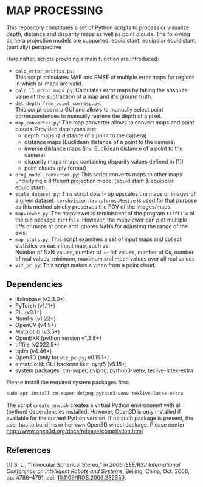 # MAP PROCESSING

This repository constitutes a set of Python scripts to process or visualize
depth, distance and disparity maps as well as point clouds.
The following camera projection models are supported:
equidistant, equipolar equidistant, (partially) perspective

Hereinafter, scripts providing a main function are introduced:
- `calc_error_metrics.py`:  
  This script calculates MAE and RMSE of multiple error maps for regions in which all maps are valid.
- `calc_l1_error_maps.py`: Calculates error maps by taking the absolute value of the subtraction of a map and it's ground truth.
- `det_depth_from_point_corresp.py`:  
  This script opens a GUI and allows to manually select point correspondences to manually retrieve the depth of a pixel.
- `map_converter.py`:
  The map converter allows to convert maps and point clouds. Provided data types are:
  - depth maps (z distance of a point to the camera)
  - distance maps (Euclidean distance of a point to the camera)
  - inverse distance maps (inv. Euclidean distance of a point to the camera)
  - disparity maps (maps containing disparity values defined in [1])
  - point clouds (ply format)
- `proj_model_converter.py`:
  This script converts maps to other maps underlying a different projection model (equidistant & equipolar equidistant).
- `scale_dataset.py`:
  This script down- up upscales the maps or images of a given dataset. `torchvision.transforms.Resize` is used for that purpose as this method strictly preserves the FOV of the images/maps.
- `mapviewer.py`:
  The mapviewer is reminiscent of the program `tifffile` of the pip package `tifffile`.
  However, the mapviewer can plot multiple tiffs or maps at once and ignores NaNs for adjusting the range of the axis.
- `map_stats.py`:
  This script examines a set of input maps and collect statistics on each input map, such as:  
  Number of NaN values, number of +- inf values, number of 0s, number of real values, minimum, maximum and mean values over all real values 
- `viz_pc.py`:
  This script makes a video from a point cloud.

## Dependencies

- libilmbase (v2.3.0+)
- PyTorch (v1.11+)
- PIL (v9.1+)
- NumPy (v1.22+)
- OpenCV (v4.5+)
- Matplotlib (v3.5+)
- OpenEXR (python version v1.3.8+)
- tifffile (v2022.5+)
- tqdm (v4.46+)
- Open3D (only for `viz_pc.py`; v0.15.1+)
- a matplotlib GUI backend like: pyqt5 (v5.15+)
- system packages: cm-super, dvipng, python3-venv, texlive-latex-extra

Please install the required system packages first:
```bash
sudo apt install cm-super dvipng python3-venv texlive-latex-extra
```

The script `create_env.sh` creates a virtual Python environment with all (python)
dependencies installed. However, Open3D is only installed if available for the current Python version.
If no such package is present, the user has to build his or her own Open3D wheel package.
Please confer http://www.open3d.org/docs/release/compilation.html.

## References

[1] S. Li, “Trinocular Spherical Stereo,” in *2006 IEEE/RSJ International Conference on Intelligent Robots and Systems*, Beijing, China, Oct. 2006, pp. 4786–4791. doi: [10.1109/IROS.2006.282350](https://doi.org/10.1109/IROS.2006.282350).
